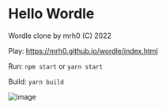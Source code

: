 # Hello Wordle
Wordle clone by mrh0 (C) 2022

Play: https://mrh0.github.io/wordle/index.html

Run: `npm start` or `yarn start`

Build:  `yarn build`

![image](https://user-images.githubusercontent.com/20174184/153952718-db418579-3c18-4787-b41c-0c3578e7b958.png)
